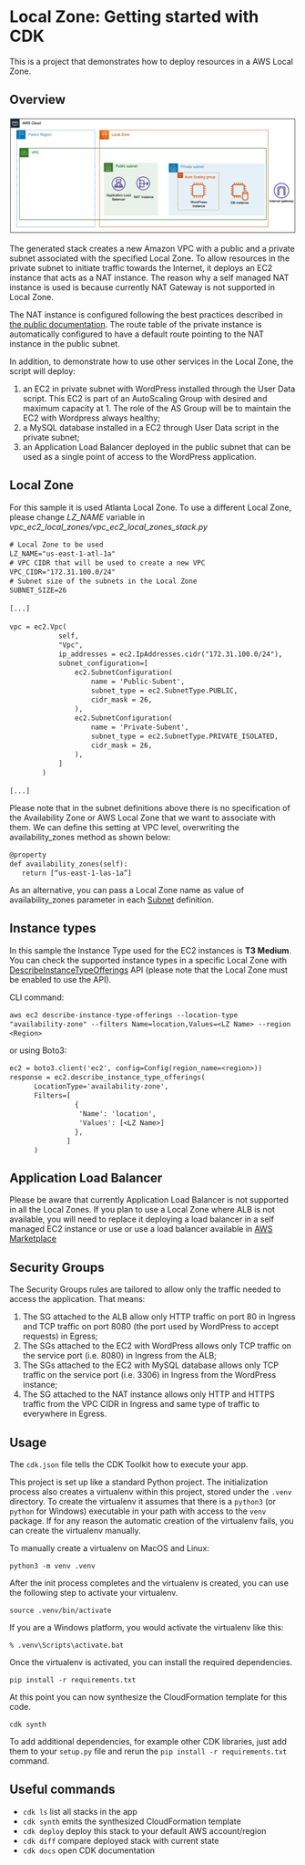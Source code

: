 # Local Zone: Getting started with CDK

This is a project that demonstrates how to deploy resources in a AWS Local Zone.

## Overview

![alt text](./architecture.png "AWS Local Zone with CDK")

The generated stack creates a new Amazon VPC with a public and a private subnet associated with the specified Local Zone.
To allow resources in the private subnet to initiate traffic towards the Internet, it deploys an EC2 instance that acts as a NAT instance. The reason why a self managed NAT instance is used is because currently NAT Gateway is not supported in Local Zone.

The NAT instance is configured following the best practices described in [the public documentation](https://docs.aws.amazon.com/vpc/latest/userguide/VPC_NAT_Instance.html#basics). The route table of the private instance is automatically configured to have a default route pointing to the NAT instance in the public subnet.

In addition, to demonstrate how to use other services in the Local Zone, the script will deploy:

1. an EC2 in private subnet with WordPress installed through the User Data script. This EC2 is part of an AutoScaling Group with desired and maximum capacity at 1. The role of the AS Group will be to maintain the EC2 with Wordpress always healthy;
2. a MySQL database installed in a EC2 through User Data script in the private subnet;
3. an Application Load Balancer deployed in the public subnet that can be used as a single point of access to the WordPress application.

## Local Zone

For this sample it is used Atlanta Local Zone.
To use a different Local Zone, please change *LZ_NAME* variable in *vpc_ec2_local_zones/vpc_ec2_local_zones_stack.py*

```
# Local Zone to be used
LZ_NAME="us-east-1-atl-1a"
# VPC CIDR that will be used to create a new VPC
VPC_CIDR="172.31.100.0/24"
# Subnet size of the subnets in the Local Zone
SUBNET_SIZE=26

[...]

vpc = ec2.Vpc(
            self, 
            "Vpc",
            ip_addresses = ec2.IpAddresses.cidr("172.31.100.0/24"),
            subnet_configuration=[
                ec2.SubnetConfiguration(
                    name = 'Public-Subent',
                    subnet_type = ec2.SubnetType.PUBLIC,
                    cidr_mask = 26,
                ),
                ec2.SubnetConfiguration(
                    name = 'Private-Subent',
                    subnet_type = ec2.SubnetType.PRIVATE_ISOLATED,
                    cidr_mask = 26,
                ),
            ]       
        )

[...]
```
Please note that in the subnet definitions above there is no specification of the Availability Zone or AWS Local Zone that we want to associate with them. We can define this setting at VPC level, overwriting the availability_zones method as shown below: 

```
@property
def availability_zones(self):
   return [“us-east-1-las-1a”] 
```

As an alternative, you can pass a Local Zone name as value of availability_zones parameter in each [Subnet](https://docs.aws.amazon.com/cdk/api/v1/python/aws_cdk.aws_ec2/Subnet.html) definition.


## Instance types

In this sample the Instance Type used for the EC2 instances is **T3 Medium**.
You can check the supported instance types in a specific Local Zone with [DescribeInstanceTypeOfferings](https://docs.aws.amazon.com/AWSEC2/latest/APIReference/API_DescribeInstanceTypeOfferings.html) API (please note that the Local Zone must be enabled to use the API).

CLI command:

```
aws ec2 describe-instance-type-offerings --location-type "availability-zone" --filters Name=location,Values=<LZ Name> --region <Region>
```

or using Boto3:

```
ec2 = boto3.client('ec2', config=Config(region_name=<region>))
response = ec2.describe_instance_type_offerings(
      LocationType='availability-zone',
      Filters=[
                {
                 'Name': 'location',
                 'Values': [<LZ Name>]
                },
              ]
      )
```

## Application Load Balancer

Please be aware that currently Application Load Balancer is not supported in all the Local Zones. If you plan to use a Local Zone where ALB is not available, you will need to replace it deploying a load balancer in a self managed EC2 instance or use or use a load balancer available in [AWS Marketplace](https://aws.amazon.com/marketplace)

## Security Groups

The Security Groups rules are tailored to allow only the traffic needed to access the application. That means:

1. The SG attached to the ALB allow only HTTP traffic on port 80 in Ingress and TCP traffic on port 8080 (the port used by WordPress to accept requests) in Egress;
2. The SGs attached to the EC2 with WordPress allows only TCP traffic on the service port (i.e. 8080) in Ingress from the ALB;
3. The SGs attached to the EC2 with MySQL database allows only TCP traffic on the service port (i.e. 3306) in Ingress from the WordPress instance;
4. The SG attached to the NAT instance allows only HTTP and HTTPS traffic from the VPC CIDR in Ingress and same type of traffic to everywhere in Egress.

## Usage

The `cdk.json` file tells the CDK Toolkit how to execute your app.

This project is set up like a standard Python project.  The initialization
process also creates a virtualenv within this project, stored under the `.venv`
directory.  To create the virtualenv it assumes that there is a `python3`
(or `python` for Windows) executable in your path with access to the `venv`
package. If for any reason the automatic creation of the virtualenv fails,
you can create the virtualenv manually.

To manually create a virtualenv on MacOS and Linux:

```
python3 -m venv .venv
```

After the init process completes and the virtualenv is created, you can use the following
step to activate your virtualenv.

```
source .venv/bin/activate
```

If you are a Windows platform, you would activate the virtualenv like this:

```
% .venv\Scripts\activate.bat
```

Once the virtualenv is activated, you can install the required dependencies.

```
pip install -r requirements.txt
```

At this point you can now synthesize the CloudFormation template for this code.

```
cdk synth
```

To add additional dependencies, for example other CDK libraries, just add
them to your `setup.py` file and rerun the `pip install -r requirements.txt`
command.

## Useful commands

* `cdk ls`          list all stacks in the app
* `cdk synth`       emits the synthesized CloudFormation template
* `cdk deploy`      deploy this stack to your default AWS account/region
* `cdk diff`        compare deployed stack with current state
* `cdk docs`        open CDK documentation
